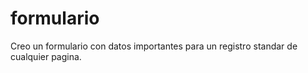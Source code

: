 # formulario
Creo un formulario con datos importantes para un registro standar de cualquier pagina.
